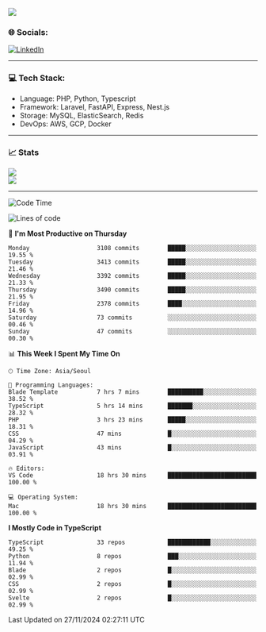 <!--[![](https://visitcount.itsvg.in/api?id=jin-wk&icon=7&color=12)](https://visitcount.itsvg.in)-->
<!--[![Hits](https://hits.seeyoufarm.com/api/count/incr/badge.svg?url=https%3A%2F%2Fgithub.com%2Fjin-wk&count_bg=%235F625C&title_bg=%23555555&icon=github.svg&icon_color=%23E7E7E7&title=Hits&edge_flat=false)](https://hits.seeyoufarm.com)-->
![](https://komarev.com/ghpvc/?username=jin-wk&color=lightgrey&style=for-the-badge)

### 🌐 Socials:
[![LinkedIn](https://img.shields.io/badge/LinkedIn-%230077B5.svg?logo=linkedin&logoColor=white)](https://linkedin.com/in/jinwook-lee-242625241) 

---

### 💻 Tech Stack:
  - Language: PHP, Python, Typescript
  - Framework: Laravel, FastAPI, Express, Nest.js
  - Storage: MySQL, ElasticSearch, Redis
  - DevOps: AWS, GCP, Docker

---

### 📈 Stats
![](https://github-readme-stats.vercel.app/api?username=jin-wk&theme=dark&hide_border=true&include_all_commits=true&count_private=true)<br/>
![](https://github-readme-streak-stats.herokuapp.com/?user=jin-wk&theme=dark&hide_border=true)<br/>

---

<!--START_SECTION:waka-->
![Code Time](http://img.shields.io/badge/Code%20Time-1%2C870%20hrs%2040%20mins-blue)

![Lines of code](https://img.shields.io/badge/From%20Hello%20World%20I%27ve%20Written-4.5%20million%20lines%20of%20code-blue)

📅 **I'm Most Productive on Thursday** 

```text
Monday                   3108 commits        █████░░░░░░░░░░░░░░░░░░░░   19.55 % 
Tuesday                  3413 commits        █████░░░░░░░░░░░░░░░░░░░░   21.46 % 
Wednesday                3392 commits        █████░░░░░░░░░░░░░░░░░░░░   21.33 % 
Thursday                 3490 commits        █████░░░░░░░░░░░░░░░░░░░░   21.95 % 
Friday                   2378 commits        ████░░░░░░░░░░░░░░░░░░░░░   14.96 % 
Saturday                 73 commits          ░░░░░░░░░░░░░░░░░░░░░░░░░   00.46 % 
Sunday                   47 commits          ░░░░░░░░░░░░░░░░░░░░░░░░░   00.30 % 
```


📊 **This Week I Spent My Time On** 

```text
🕑︎ Time Zone: Asia/Seoul

💬 Programming Languages: 
Blade Template           7 hrs 7 mins        ██████████░░░░░░░░░░░░░░░   38.52 % 
TypeScript               5 hrs 14 mins       ███████░░░░░░░░░░░░░░░░░░   28.32 % 
PHP                      3 hrs 23 mins       █████░░░░░░░░░░░░░░░░░░░░   18.31 % 
CSS                      47 mins             █░░░░░░░░░░░░░░░░░░░░░░░░   04.29 % 
JavaScript               43 mins             █░░░░░░░░░░░░░░░░░░░░░░░░   03.91 % 

🔥 Editors: 
VS Code                  18 hrs 30 mins      █████████████████████████   100.00 % 

💻 Operating System: 
Mac                      18 hrs 30 mins      █████████████████████████   100.00 % 
```

**I Mostly Code in TypeScript** 

```text
TypeScript               33 repos            ████████████░░░░░░░░░░░░░   49.25 % 
Python                   8 repos             ███░░░░░░░░░░░░░░░░░░░░░░   11.94 % 
Blade                    2 repos             █░░░░░░░░░░░░░░░░░░░░░░░░   02.99 % 
CSS                      2 repos             █░░░░░░░░░░░░░░░░░░░░░░░░   02.99 % 
Svelte                   2 repos             █░░░░░░░░░░░░░░░░░░░░░░░░   02.99 % 
```




 Last Updated on 27/11/2024 02:27:11 UTC
<!--END_SECTION:waka-->

